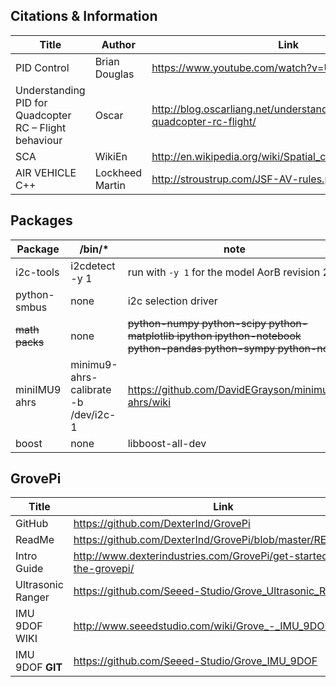 Citations & Information
------------------  
Title | Author | Link  
------|-------|-----  
PID Control | Brian Douglas |https://www.youtube.com/watch?v=UR0hOmjaHp0 
Understanding PID for Quadcopter RC – Flight behaviour | Oscar | http://blog.oscarliang.net/understanding-pid-for-quadcopter-rc-flight/
SCA | WikiEn | http://en.wikipedia.org/wiki/Spatial_contextual_awareness 
AIR VEHICLE C++ |  Lockheed Martin  |  http://stroustrup.com/JSF-AV-rules.pdf


Packages
------------------  
Package | /bin/* | note  
--------------|-----|------------  
 i2c-tools  |  i2cdetect -y 1 | run with ``-y 1`` for the model AorB revision 2+  
 python-smbus | none | i2c selection driver
 ~~math packs~~| none | ~~python-numpy python-scipy python-matplotlib ipython ipython-notebook python-pandas python-sympy python-nose~~
 miniIMU9 ahrs | minimu9-ahrs-calibrate -b /dev/i2c-1  | https://github.com/DavidEGrayson/minimu9-ahrs/wiki 
 boost  | none | libboost-all-dev      

GrovePi
-----------------
Title | Link
--------------------|--------------------  
GitHub | https://github.com/DexterInd/GrovePi  
ReadMe | https://github.com/DexterInd/GrovePi/blob/master/README.md  
Intro Guide | http://www.dexterindustries.com/GrovePi/get-started-with-the-grovepi/  
Ultrasonic Ranger | https://github.com/Seeed-Studio/Grove_Ultrasonic_Ranger 
IMU 9DOF WIKI | http://www.seeedstudio.com/wiki/Grove_-_IMU_9DOF  
IMU 9DOF __GIT__ | https://github.com/Seeed-Studio/Grove_IMU_9DOF  
